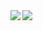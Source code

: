 <a href="https://github.com/anuraghazra/github-readme-stats">
  <img align="left" src="https://github-readme-stats.vercel.app/api?username=saheelahmed2&count_private=true&show_icons=true&theme=dark" />
  <img align="left" src="https://github-readme-stats.vercel.app/api/top-langs/?username=saheelahmed2&theme=dark" />
</a>

<!--
**saheelahmed2/saheelahmed2** is a ✨ _special_ ✨ repository because its `README.md` (this file) appears on your GitHub profile.

Here are some ideas to get you started:

- 🔭 I’m currently working on ...
- 🌱 I’m currently learning ...
- 👯 I’m looking to collaborate on ...
- 🤔 I’m looking for help with ...
- 💬 Ask me about ...
- 📫 How to reach me: ...
- 😄 Pronouns: ...
- ⚡ Fun fact: ...
-->
